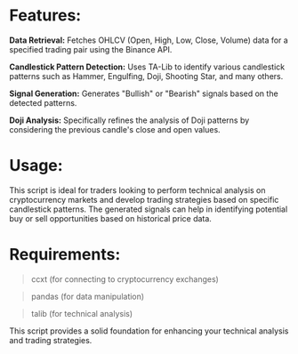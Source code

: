 # Features:

**Data Retrieval:** Fetches OHLCV (Open, High, Low, Close, Volume) data for a specified trading pair using the Binance API.

**Candlestick Pattern Detection:** Uses TA-Lib to identify various candlestick patterns such as Hammer, Engulfing, Doji, Shooting Star, and many others.

**Signal Generation:** Generates "Bullish" or "Bearish" signals based on the detected patterns.

**Doji Analysis:** Specifically refines the analysis of Doji patterns by considering the previous candle's close and open values.

# Usage:
This script is ideal for traders looking to perform technical analysis on cryptocurrency markets and develop trading strategies based on specific candlestick patterns. The generated signals can help in identifying potential buy or sell opportunities based on historical price data.

# Requirements:
> ccxt (for connecting to cryptocurrency exchanges)

> pandas (for data manipulation)

> talib (for technical analysis)

This script provides a solid foundation for enhancing your technical analysis and trading strategies.
